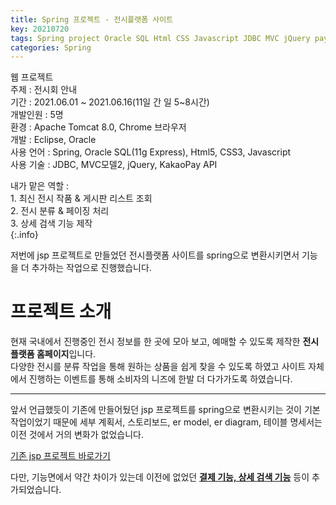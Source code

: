 ```yaml
---
title: Spring 프로젝트 - 전시플랫폼 사이트
key: 20210720
tags: Spring project Oracle SQL Html CSS Javascript JDBC MVC jQuery pay API
categories: Spring
---
```

  

웹 프로젝트  
주제 : 전시회 안내  
기간 : 2021.06.01 ~ 2021.06.16(11일 간 일 5~8시간)  
개발인원 : 5명  
환경 : Apache Tomcat 8.0, Chrome 브라우저  
개발 : Eclipse, Oracle  
사용 언어 : Spring, Oracle SQL(11g Express), Html5, CSS3, Javascript  
사용 기술 : JDBC, MVC모델2, jQuery, KakaoPay API  

  
내가 맡은 역할 :  
    1. 최신 전시 작품 & 게시판 리스트 조회  
    2. 전시 분류 & 페이징 처리  
    3. 상세 검색 기능 제작  
{:.info}

저번에 jsp 프로젝트로 만들었던 전시플랫폼 사이트를 spring으로 변환시키면서 기능을 더 추가하는 작업으로 진행했습니다.  


# 프로젝트 소개

현재 국내에서 진행중인 전시 정보를 한 곳에 모아 보고, 예매할 수 있도록 제작한 **전시플랫폼 홈페이지**입니다.  
다양한 전시를 분류 작업을 통해 원하는 상품을 쉽게 찾을 수 있도록 하였고 사이트 자체에서 진행하는 이벤트를 통해 소비자의 니즈에 한발 더 다가가도록 하였습니다.  

---

앞서 언급했듯이 기존에 만들어뒀던 jsp 프로젝트를 spring으로 변환시키는 것이 기본 작업이었기 때문에 세부 계획서, 스토리보드, er model, er diagram, 테이블 명세서는 이전 것에서 거의 변화가 없었습니다.  

[기존 jsp 프로젝트 바로가기](https://hsyeun.github.io/java/2021/07/18/jsp-project-moa1.html)  

다만, 기능면에서 약간 차이가 있는데 이전에 없었던 **<u>결제 기능, 상세 검색 기능</u>** 등이 추가되었습니다.  